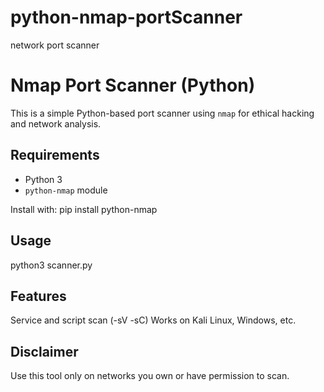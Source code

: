 # python-nmap-portScanner
network port scanner 

# Nmap Port Scanner (Python)

This is a simple Python-based port scanner using `nmap` for ethical hacking and network analysis.

##  Requirements
- Python 3
- `python-nmap` module

Install with:
pip install python-nmap
##  Usage
python3 scanner.py

##  Features
Service and script scan (-sV -sC)
Works on Kali Linux, Windows, etc.

##  Disclaimer
Use this tool only on networks you own or have permission to scan.

